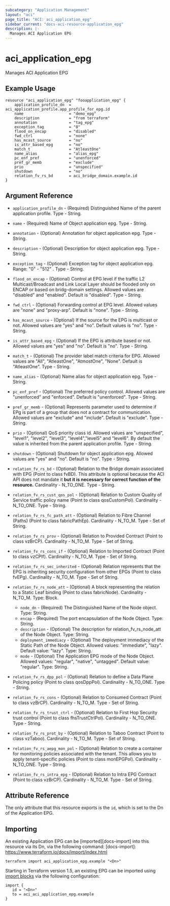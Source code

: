 ```yaml
---
subcategory: "Application Management"
layout: "aci"
page_title: "ACI: aci_application_epg"
sidebar_current: "docs-aci-resource-application_epg"
description: |-
  Manages ACI Application EPG
---
```


# aci_application_epg

Manages ACI Application EPG

## Example Usage

```hcl
resource "aci_application_epg" "fooapplication_epg" {
    application_profile_dn  = aci_application_profile.app_profile_for_epg.id
    name                    = "demo_epg"
    description             = "from terraform"
    annotation              = "tag_epg"
    exception_tag           = "0"
    flood_on_encap          = "disabled"
    fwd_ctrl                = "none"
    has_mcast_source        = "no"
    is_attr_based_epg       = "no"
    match_t                 = "AtleastOne"
    name_alias              = "alias_epg"
    pc_enf_pref             = "unenforced"
    pref_gr_memb            = "exclude"
    prio                    = "unspecified"
    shutdown                = "no"
    relation_fv_rs_bd       = aci_bridge_domain.example.id
}
```

## Argument Reference ##
* `application_profile_dn` - (Required) Distinguished Name of the parent application profile. Type - String.
* `name` - (Required) Name of Object application epg. Type - String.
* `annotation` - (Optional) Annotation for object application epg. Type - String.
* `description` - (Optional) Description for object application epg. Type - String.
* `exception_tag` - (Optional) Exception tag for object application epg. Range: "0" - "512" . Type - String.
* `flood_on_encap` - (Optional) Control at EPG level if the traffic L2 Multicast/Broadcast and Link Local Layer should be flooded only on ENCAP or based on bridg-domain settings. Allowed values are "disabled" and "enabled". Default is "disabled". Type - String.
* `fwd_ctrl` - (Optional) Forwarding control at EPG level. Allowed values are "none" and "proxy-arp". Default is "none". Type - String.
* `has_mcast_source` - (Optional) If the source for the EPG is multicast or not. Allowed values are "yes" and "no". Default values is "no". Type - String.
* `is_attr_based_epg` - (Optional) If the EPG is attribute based or not. Allowed values are "yes" and "no". Default is "no". Type - String.
* `match_t` - (Optional) The provider label match criteria for EPG. Allowed values are "All", "AtleastOne", "AtmostOne", "None". Default is "AtleastOne". Type - String.
* `name_alias` - (Optional) Name alias for object application epg. Type - String.
* `pc_enf_pref` - (Optional) The preferred policy control. Allowed values are "unenforced" and "enforced". Default is "unenforced". Type - String.
* `pref_gr_memb` - (Optional) Represents parameter used to determine if EPg is part of a group that does not a contract for communication. Allowed values are "exclude" and "include". Default is "exclude". Type - String.
* `prio` - (Optional) QoS priority class id. Allowed values are "unspecified", "level1", "level2", "level3", "level4","level5" and "level6". By default the value is inherited from the parent application profile. Type - String.
* `shutdown` - (Optional) Shutdown for object application epg. Allowed values are "yes" and "no". Default is "no". Type - String.

* `relation_fv_rs_bd` - (Optional) Relation to the Bridge domain associated with EPG (Point to class fvBD). This attribute is optional because the ACI API does not mandate it **but it is necessary for correct function of the resource.** Cardinality - N_TO_ONE. Type - String.

* `relation_fv_rs_cust_qos_pol` - (Optional) Relation to Custom Quality of Service traffic policy name (Point to class qosCustomPol). Cardinality - N_TO_ONE. Type - String.
<!-- tenant -> policies -> protocol -> Custom QoS -->

* `relation_fv_rs_fc_path_att` - (Optional) Relation to Fibre Channel (Paths) (Point to class fabricPathEp). Cardinality - N_TO_M. Type - Set of String.

* `relation_fv_rs_prov` - (Optional) Relation to Provided Contract (Point to class vzBrCP). Cardinality - N_TO_M. Type - Set of String.

* `relation_fv_rs_cons_if` - (Optional) Relation to Imported Contract (Point to class vzCPIf). Cardinality - N_TO_M. Type - Set of String.

* `relation_fv_rs_sec_inherited` - (Optional) Relation represents that the EPG is inheriting security configuration from other EPGs (Point to class fvEPg). Cardinality - N_TO_M. Type - Set of String.

* `relation_fv_rs_node_att` - (Optional) A block representing the relation to a Static Leaf binding (Point to class fabricNode). Cardinality - N_TO_M. Type: Block.

  - `node_dn` - (Required) The Distinguished Name of the Node object. Type: String.
  - `encap` - (Required) The port encapsulation of the Node Object. Type: String.
  - `description` - (Optional) The description for relation_fv_rs_node_att of the Node Object. Type: String.
  - `deployment_immediacy` - (Optional) The deployment immediacy of the Static Path of the Node Object. Allowed values: "immediate", "lazy". Default value: "lazy". Type: String.
  - `mode` - (Optional) The Application EPG mode of the Node Object. Allowed values: "regular", "native", "untagged". Default value: "regular". Type: String.
<!-- tenant -> Application Profile -> EPG ->Static Leaf -->

* `relation_fv_rs_dpp_pol` - (Optional) Relation to define a Data Plane Policing policy (Point to class qosDppPol). Cardinality - N_TO_ONE. Type - String.
<!-- tenant -> policies -> protocol -> Data Plane Policing -->

* `relation_fv_rs_cons` - (Optional) Relation to Consumed Contract (Point to class vzBrCP). Cardinality - N_TO_M. Type - Set of String.

* `relation_fv_rs_trust_ctrl` - (Optional) Relation to First Hop Security trust control (Point to class fhsTrustCtrlPol). Cardinality - N_TO_ONE. Type - String.
<!-- tenant -> policies -> protocol -> First Hop Security -->

* `relation_fv_rs_prot_by` - (Optional) Relation to Taboo Contract (Point to class vzTaboo). Cardinality - N_TO_M. Type - Set of String.

* `relation_fv_rs_aepg_mon_pol` - (Optional) Relation to create a container for monitoring policies associated with the tenant. This allows you to apply tenant-specific policies (Point to class monEPGPol). Cardinality - N_TO_ONE. Type - String.
<!-- tenant -> policies -> Monitoring -->

* `relation_fv_rs_intra_epg` - (Optional) Relation to Intra EPG Contract (Point to class vzBrCP). Cardinality - N_TO_M. Type - Set of String.


## Attribute Reference

The only attribute that this resource exports is the `id`, which is set to the
Dn of the Application EPG.

## Importing

An existing Application EPG can be [imported][docs-import] into this resource via its Dn, via the following command:
[docs-import]: https://www.terraform.io/docs/import/index.html

```
terraform import aci_application_epg.example "<Dn>"
```
Starting in Terraform version 1.5, an existing EPG can be imported using [import blocks](https://developer.hashicorp.com/terraform/language/import) via the following configuration:

 ```hcl
 import {
    id = "<Dn>"
    to = aci_aci_application_epg.example
 }
 ```